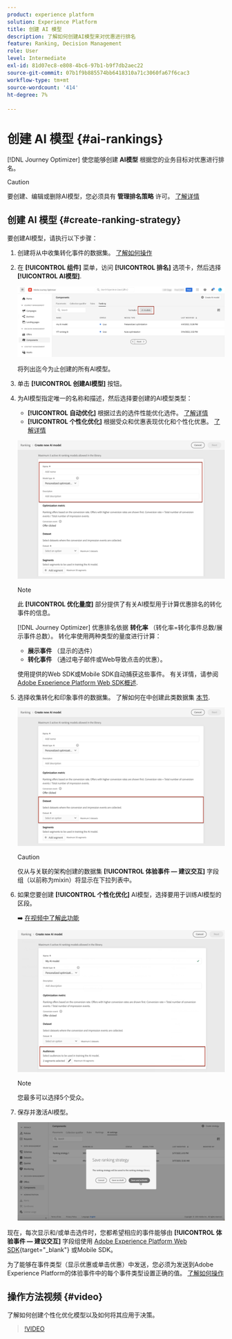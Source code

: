 ```yaml
---
product: experience platform
solution: Experience Platform
title: 创建 AI 模型
description: 了解如何创建AI模型来对优惠进行排名
feature: Ranking, Decision Management
role: User
level: Intermediate
exl-id: 81d07ec8-e808-4bc6-97b1-b9f7db2aec22
source-git-commit: 07b1f9b885574bb6418310a71c3060fa67f6cac3
workflow-type: tm+mt
source-wordcount: '414'
ht-degree: 7%

---
```


# 创建 AI 模型 {#ai-rankings}

[!DNL Journey Optimizer] 使您能够创建 **AI模型** 根据您的业务目标对优惠进行排名。

>[!CAUTION]
>
>要创建、编辑或删除AI模型，您必须具有 **管理排名策略** 许可。 [了解详情](../../administration/high-low-permissions.md#manage-ranking-strategies)

## 创建 AI 模型 {#create-ranking-strategy}

要创建AI模型，请执行以下步骤：

1. 创建将从中收集转化事件的数据集。 [了解如何操作](../data-collection/create-dataset.md)

1. 在 **[!UICONTROL 组件]** 菜单，访问 **[!UICONTROL 排名]** 选项卡，然后选择 **[!UICONTROL AI模型]**.

   ![](../assets/ai-ranking-list.png)

   将列出迄今为止创建的所有AI模型。

1. 单击 **[!UICONTROL 创建AI模型]** 按钮。

1. 为AI模型指定唯一的名称和描述，然后选择要创建的AI模型类型：

   * **[!UICONTROL 自动优化]** 根据过去的选件性能优化选件。 [了解详情](auto-optimization-model.md)
   * **[!UICONTROL 个性化优化]** 根据受众和优惠表现优化和个性化优惠。 [了解详情](personalized-optimization-model.md)

   ![](../assets/ai-ranking-fields.png)

   >[!NOTE]
   >
   >此 **[!UICONTROL 优化量度]** 部分提供了有关AI模型用于计算优惠排名的转化事件的信息。
   >
   >[!DNL Journey Optimizer] 优惠排名依据 **转化率** （转化率=转化事件总数/展示事件总数）。 转化率使用两种类型的量度进行计算：
   >* **展示事件** （显示的选件）
   >* **转化事件** （通过电子邮件或Web导致点击的优惠）。
   >
   >使用提供的Web SDK或Mobile SDK自动捕获这些事件。 有关详情，请参阅 [Adobe Experience Platform Web SDK概述](https://experienceleague.adobe.com/docs/experience-platform/edge/home.html?lang=zh-Hans).

1. 选择收集转化和印象事件的数据集。 了解如何在中创建此类数据集 [本节](../data-collection/create-dataset.md). <!--This dataset needs to be associated with a schema that must have the **[!UICONTROL Proposition Interactions]** field group (previously known as mixin) associated with it.-->

   ![](../assets/ai-ranking-dataset-id.png)

   >[!CAUTION]
   >
   >仅从与关联的架构创建的数据集 **[!UICONTROL 体验事件 — 建议交互]** 字段组（以前称为mixin）将显示在下拉列表中。

1. 如果您要创建 **[!UICONTROL 个性化优化]** AI模型，选择要用于训练AI模型的区段。

   ➡️ [在视频中了解此功能](#video)

   ![](../assets/ai-ranking-segments.png)

   >[!NOTE]
   >
   >您最多可以选择5个受众。

1. 保存并激活AI模型。

   ![](../assets/ai-ranking-save-activate.png)

<!--At this point, you must have:

* created the AI model,
* defined which type of event you want to capture - offer displayed (impression) and/or offer clicked (conversion),
* and in which dataset you want to collect the event data.-->

现在，每次显示和/或单击选件时，您都希望相应的事件能够由 **[!UICONTROL 体验事件 — 建议交互]** 字段组使用 [Adobe Experience Platform Web SDK](https://experienceleague.adobe.com/docs/experience-platform/edge/web-sdk-faq.html#what-is-adobe-experience-platform-web-sdk%3F){target="_blank"} 或Mobile SDK。

为了能够在事件类型（显示优惠或单击优惠）中发送，您必须为发送到Adobe Experience Platform的体验事件中的每个事件类型设置正确的值。 [了解如何操作](../data-collection/schema-requirement.md)

## 操作方法视频 {#video}

了解如何创建个性化优化模型以及如何将其应用于决策。

>[!VIDEO](https://video.tv.adobe.com/v/3419954?quality=12)
